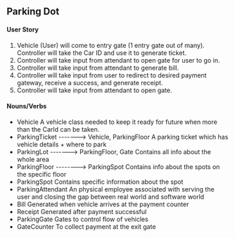 
## Parking Dot

#### User Story

1. Vehicle (User) will come to entry gate (1 entry gate out of many). Controller will take the Car ID and use it to generate ticket.
2. Controller will take input from attendant to open gate for user to go in.
3. Controller will take input from attendant to generate bill.
4. Controller will take input from user to redirect to desired payment gateway, receive a success, and generate receipt.
5. Controller will take input from attendant to open gate.

#### Nouns/Verbs

- Vehicle
    A vehicle class needed to keep it ready for future when more than the CarId can be taken.
- ParkingTicket -------> Vehicle, ParkingFloor
    A parking ticket which has vehicle details + where to park
- ParkingLot -------> ParkingFloor, Gate
    Contains all info about the whole area
- ParkingFloor --------> ParkingSpot
    Contains info about the spots on the specific floor
- ParkingSpot
    Contains specific information about the spot
- ParkingAttendant
    An physical employee associated with serving the user and closing the gap between real world and software world
- Bill
    Generated when vehicle arrives at the payment counter
- Receipt
    Generated after payment successful
- ParkingGate
    Gates to control flow of vehicles
- GateCounter
    To collect payment at the exit gate

